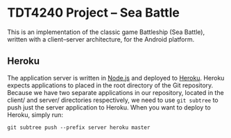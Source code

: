 # TDT4240 Project – Sea Battle

This is an implementation of the classic game Battleship (Sea Battle), written
with a client–server architecture, for the Android platform.

## Heroku

The application server is written in [Node.js][node] and deployed to
[Heroku][heroku]. Heroku expects applications to placed in the root directory
of the Git repository. Because we have two separate applications in our
repository, located in the client/ and server/ directories respectively, we
need to use `git subtree` to push just the server application to Heroku. When
you want to deploy to Heroku, simply run:

```
git subtree push --prefix server heroku master
```

[node]: http://nodejs.org/
[heroku]: https://www.heroku.com/
